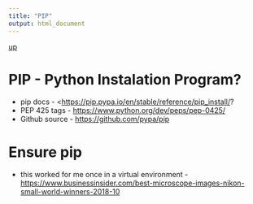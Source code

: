 ```yaml
---
title: "PIP"
output: html_document
---
```

[up](https://mikewise2718.github.io/markdowndocs/)

# PIP - Python Instalation Program?

- pip docs - <https://pip.pypa.io/en/stable/reference/pip_install/?
- PEP 425 tags - <https://www.python.org/dev/peps/pep-0425/>
- Github source - <https://github.com/pypa/pip>

# Ensure pip

- this worked for me once in a virtual environment - <https://www.businessinsider.com/best-microscope-images-nikon-small-world-winners-2018-10>

